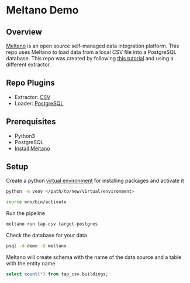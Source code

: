 Meltano Demo
====

## Overview

[Meltano](https://meltano.com/) is an open source self-managed data integration platform. This repo uses Meltano to load data from a local CSV file into a PostgreSQL database. This repo was created by following [this tutorial](https://docs.meltano.com/getting-started/) and using a different extractor.

## Repo Plugins
- Extractor: [CSV](https://hub.meltano.com/extractors/tap-csv)
- Loader: [PostgreSQL](https://hub.meltano.com/loaders/target-postgres)

## Prerequisites
- Python3
- PostgreSQL
- [Install Meltano](https://docs.meltano.com/getting-started/installation)

## Setup

Create a python [virtual environment](https://docs.python.org/3/library/venv.html) for installing packages and activate it
```bash
python -m venv </path/to/new/virtual/environment>

source env/bin/activate
```

Run the pipeline
```bash
meltano run tap-csv target-postgres
```

Check the database for your data
```bash
psql -d demo -U meltano
```

Meltano will create schema with the name of the data source and a table with the entity name
```sql
select count(*) from tap_csv.buildings;
```
